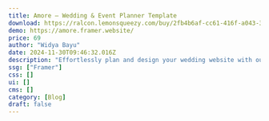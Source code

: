 ```yaml
---
title: Amore — Wedding & Event Planner Template
download: https://ralcon.lemonsqueezy.com/buy/2fb4b6af-cc61-416f-a043-3a826567c71e
demo: https://amore.framer.website/
price: 69
author: "Widya Bayu"
date: 2024-11-30T09:46:32.016Z
description: "Effortlessly plan and design your wedding website with our versatile Framer template. Perfect for wedding planners and couples alike, it's your go-to solution for crafting a stunning digital showcase of your love story and wedding details."
ssg: ["Framer"]
css: []
ui: []
cms: []
category: [Blog]
draft: false
---
```

